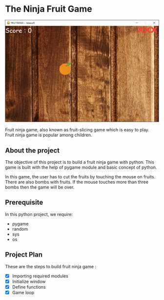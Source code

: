 # The Ninja Fruit Game

![img.png](img.png)

Fruit ninja game, also known as fruit-slicing game which is easy to play. 
Fruit ninja game is popular among children.

## About the project

The objective of this project is to build a fruit ninja game with python. 
This game is built with the help of pygame module and basic concept of python.

In this game, the user has to cut the fruits by touching the mouse on fruits.
There are also bombs with fruits. If the mouse touches more than three bombs 
then the game will be over.

## Prerequisite

In this python project, we require:

- pygame
- random
- sys
- os

## Project Plan

These are the steps to build fruit ninja game :

- [X] Importing required modules
- [X] Initialize window
- [X] Define functions
- [X] Game loop
